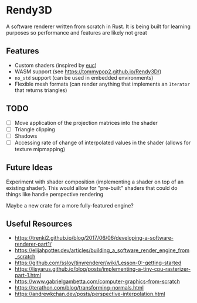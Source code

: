 # Rendy3D

A software renderer written from scratch in Rust.
It is being built for learning purposes so performance and features are likely not great

## Features

- Custom shaders (inspired by [euc](https://github.com/zesterer/euc))
- WASM support (see <https://tommypop2.github.io/Rendy3D/>)
- `no_std` support (can be used in embedded environments)
- Flexible mesh formats (can render anything that implements an `Iterator` that returns triangles)

## TODO

- [ ] Move application of the projection matrices into the shader
- [ ] Triangle clipping
- [ ] Shadows
- [ ] Accessing rate of change of interpolated values in the shader (allows for texture mipmapping)

## Future Ideas

Experiment with shader composition (implementing a shader on top of an existing shader). This would allow for "pre-built" shaders that could do things like handle perspective rendering

Maybe a new crate for a more fully-featured engine?

## Useful Resources

- <https://trenki2.github.io/blog/2017/06/06/developing-a-software-renderer-part1/>
- <https://elijahpotter.dev/articles/building_a_software_render_engine_from_scratch>
- <https://github.com/ssloy/tinyrenderer/wiki/Lesson-0:-getting-started>
- <https://lisyarus.github.io/blog/posts/implementing-a-tiny-cpu-rasterizer-part-1.html>
- <https://www.gabrielgambetta.com/computer-graphics-from-scratch>
- <https://terathon.com/blog/transforming-normals.html>
- <https://andrewkchan.dev/posts/perspective-interpolation.html>
